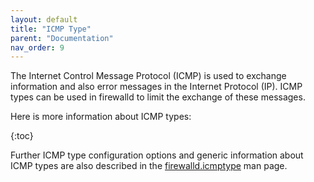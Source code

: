 ```yaml
---
layout: default
title: "ICMP Type"
parent: "Documentation"
nav_order: 9
---
```


The Internet Control Message Protocol (ICMP) is used to exchange information and also error messages in the Internet Protocol (IP). ICMP types can be used in firewalld to limit the exchange of these messages.

Here is more information about ICMP types:

{:toc}

Further ICMP type configuration options and generic information about ICMP types are also described in the [firewalld.icmptype](../man-pages/firewalld.icmptype.html) man page.
